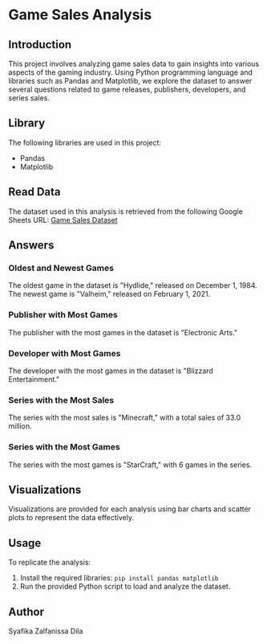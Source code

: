 # Game Sales Analysis

## Introduction
This project involves analyzing game sales data to gain insights into various aspects of the gaming industry. Using Python programming language and libraries such as Pandas and Matplotlib, we explore the dataset to answer several questions related to game releases, publishers, developers, and series sales.

## Library
The following libraries are used in this project:
- Pandas
- Matplotlib

## Read Data
The dataset used in this analysis is retrieved from the following Google Sheets URL:
[Game Sales Dataset](https://docs.google.com/spreadsheets/d/1z46qH9il8OfVkYBZMMDUYq_GYHp77_prgkKq6HysZts/edit#gid=1485085913)

## Answers
### Oldest and Newest Games
The oldest game in the dataset is "Hydlide," released on December 1, 1984. The newest game is "Valheim," released on February 1, 2021.

### Publisher with Most Games
The publisher with the most games in the dataset is "Electronic Arts."

### Developer with Most Games
The developer with the most games in the dataset is "Blizzard Entertainment."

### Series with the Most Sales
The series with the most sales is "Minecraft," with a total sales of 33.0 million.

### Series with the Most Games
The series with the most games is "StarCraft," with 6 games in the series.

## Visualizations
Visualizations are provided for each analysis using bar charts and scatter plots to represent the data effectively.

## Usage
To replicate the analysis:
1. Install the required libraries: `pip install pandas matplotlib`
2. Run the provided Python script to load and analyze the dataset.

## Author
Syafika Zalfanissa Dila
